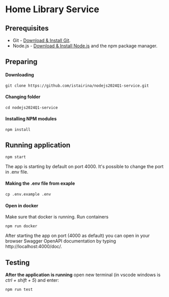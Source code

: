 # Home Library Service

## Prerequisites

- Git - [Download & Install Git](https://git-scm.com/downloads).
- Node.js - [Download & Install Node.js](https://nodejs.org/en/download/) and the npm package manager.

## Preparing

#### Downloading

```
git clone https://github.com/istairina/nodejs2024Q1-service.git
```

#### Changing folder

```
cd nodejs2024Q1-service
```

#### Installing NPM modules

```
npm install
```

## Running application

```
npm start
```

The app is starting by default on port 4000. It's possible to change the port in .env file.

#### Making the .env file from exaple

```
cp .env.example .env
```

#### Open in docker

Make sure that docker is running.
Run containers

```
npm run docker
```

After starting the app on port (4000 as default) you can open
in your browser Swagger OpenAPI documentation by typing http://localhost:4000/doc/.

## Testing

**After the application is running** open new terminal (in vscode windows is _ctrl + shift + 5_) and enter:

```
npm run test
```
